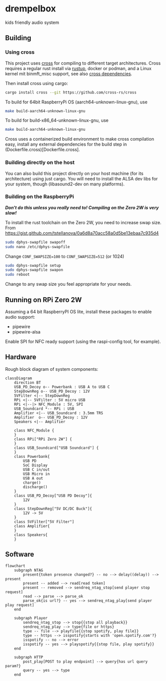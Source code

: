 # drempelbox

kids friendly audio system

## Building

### Using cross

This project uses [cross](https://github.com/cross-rs/cross/) for compiling to different target architectures.
Cross requires a regular rust install via [rustup](https://rustup.rs/), docker or podman, and a Linux kernel mit binmft_misc support, see also [cross dependencies](https://github.com/cross-rs/cross/#dependencies).

Then install cross using cargo:
```bash
cargo install cross --git https://github.com/cross-rs/cross
```

To build for 64bit RaspberryPi OS (aarch64-unknown-linux-gnu), use
```bash
make build-aarch64-unknown-linux-gnu
```

To build for build-x86_64-unknown-linux-gnu, use
```bash
make build-aarch64-unknown-linux-gnu
```

Cross uses a containerized build environment to make cross compilation easy, install any
external dependencies for the build step in (Dockerfile.cross)[Dockerfile.cross].

### Building directly on the host

You can also build this project directly on your host machine (for its architecture) using just cargo.
You will need to install the ALSA dev libs for your system, though (libasound2-dev on many platforms).

### Building on the RaspberryPi

***Don't do this unless you really need to! Compiling on the Zero 2W is very slow!***

To install the rust toolchain on the Zero 2W, you need to increase swap size.
From https://gist.github.com/tstellanova/0a6d8a70acc58a0d5be13ebaa7c935d4

```bash
sudo dphys-swapfile swapoff
sudo nano /etc/dphys-swapfile
```

Change `CONF_SWAPSIZE=100` to `CONF_SWAPSIZE=512` (or 1024)

```bash
sudo dphys-swapfile setup
sudo dphys-swapfile swapon
sudo reboot
```

Change to any swap size you feel appropriate for your needs.

## Running on RPi Zero 2W

Assuming a 64 bit RaspberryPI OS lite, install these packages to enable audio support:
- pipewire
- pipewire-alsa

Enable SPI for NFC ready support (using the raspi-config tool, for example).

## Hardware

Rough block diagram of system components:
```mermaid
classDiagram
    direction BT
    USB_PD_Decoy o-- Powerbank : USB A to USB C
    StepDownReg o-- USB_PD_Decoy : 12V
    5VFilter <|-- StepDownReg
    RPi <|-- 5VFilter : 5V micro USB
    RPi <|--|> NFC_Module : 5V, SPI
    USB_Soundcard *-- RPi : USB
    Amplifier <|-- USB_Soundcard : 3.5mm TRS
    Amplifier  o-- USB_PD_Decoy : 12V
    Speakers <|-- Amplifier

    class NFC_Module {
    }
    class RPi["RPi Zero 2W"] {
    }
    class USB_Soundcard["USB Soundcard"] {
    }
    class Powerbank{
        USB PD
        SoC Display
        USB C in/out
        USB Micro in
        USB A out
        charge()
        discharge()
    }
    class USB_PD_Decoy["USB PD Decoy"]{
        12V
    }
    class StepDownReg["5V DC/DC Buck"]{
        12V -> 5V
    }
    class 5VFilter["5V Filter"]
    class Amplifier{
    }
    class Speakers{
    }
```

## Software

```mermaid
flowchart
    subgraph NTAG
        present{token presence changed?} -- no --> delay((delay)) --> present
        present -- added --> read[read token]
        present -- removed --> sendreq_ntag_stop[send player stop  request]
        read --> parse --> parse_ok
        parse_ok{is url?} -- yes --> sendreq_ntag_play[send player play request]
    end

    subgraph Player
        sendreq_ntag_stop --> stop{{stop all playback}}
        sendreq_ntag_play --> type{file or https}
        type -- file --> playfile{{stop spotify, play file}}
        type -- https --> isspotify{starts with 'open.spotify.com'?}
        isspotify -- no --> error
        isspotify -- yes --> playspotify{{stop file, play spotify}}
    end

    subgraph HTTP
        post_play[POST to play endpoint] --> query{has url query param?}
        query -- yes --> type
    end


```
